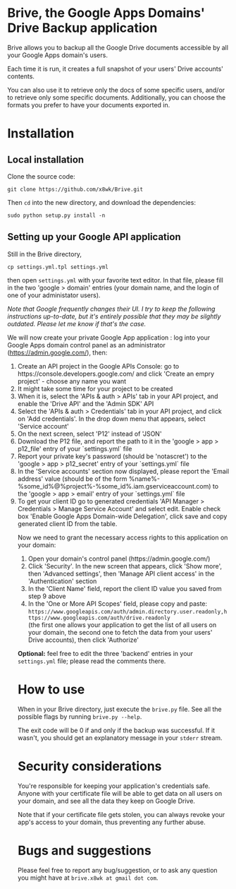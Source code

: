 Brive, the Google Apps Domains' Drive Backup application
=====

Brive allows you to backup all the Google Drive documents accessible by all your Google Apps domain's users.

Each time it is run, it creates a full snapshot of your users' Drive accounts' contents.

You can also use it to retrieve only the docs of some specific users, and/or to retrieve only some specific documents. Additionally, you can choose the formats you prefer to have your documents exported in.

<h1>Installation</h1>

<h2>Local installation</h2>

Clone the source code:

`git clone https://github.com/x8wk/Brive.git`

Then `cd` into the new directory, and download the dependencies:

`sudo python setup.py install -n`

<h2>Setting up your Google API application</h2>

Still in the Brive directory,

`cp settings.yml.tpl settings.yml`

then open `settings.yml` with your favorite text editor. In that file, please fill in the two 'google > domain' entries (your domain name, and the login of one of your administator users).

_Note that Google frequently changes their UI. I try to keep the following instructions up-to-date, but it's entirely possible that they may be silghtly outdated. Please let me know if that's the case._

We will now create your private Google App application : log into your Google Apps domain control panel as an administrator (https://admin.google.com/), then:
<ol>
<li> Create an API project in the Google APIs Console: go to https://console.developers.google.com/ and click 'Create an empry project' - choose any name you want </li>
<li> It might take some time for your project to be created </li>
<li> When it is, select the 'APIs & auth > APIs' tab in your API project, and enable the 'Drive API' and the 'Admin SDK' API </li>
<li> Select the 'APIs & auth > Credentials' tab in your API project, and click on 'Add credentials'. In the drop down menu that appears, select 'Service account' </li>
<li> On the next screen, select 'P12' instead of 'JSON' </li>
<li> Download the P12 file, and report the path to it in the 'google > app > p12_file' entry of your `settings.yml` file </li>
<li> Report your private key's password (should be 'notascret') to the 'google > app > p12_secret' entry of your `settings.yml` file </li>
<li> In the 'Service accounts' section now displayed, please report the 'Email address' value (should be of the form %name%-%some_id%@%project%-%some_id%.iam.gserviceaccount.com) to the 'google > app > email' entry of your `settings.yml` file </li>
<li> To get your client ID go to generated credentials 'API Manager > Credentials > Manage Service Account' and select edit. Enable check box 'Enable Google Apps Domain-wide Delegation', click save and copy generated client ID from the table. </li>

Now we need to grant the necessary access rights to this application on your domain:
<ol>
<li> Open your domain's control panel (https://admin.google.com/) </li>
<li> Click 'Security'. In the new screen that appears, click 'Show more', then 'Advanced settings', then 'Manage API client access' in the 'Authentication' section </li>
<li> In the 'Client Name' field, report the client ID value you saved from step 9 above </li>
<li> In the 'One or More API Scopes' field, please copy and paste:<br/>
<code>https://www.googleapis.com/auth/admin.directory.user.readonly,https://www.googleapis.com/auth/drive.readonly</code><br/>
(the first one allows your application to get the list of all users on your domain, the second one to fetch the data from your users' Drive accounts), then click 'Authorize' </li>
</ol>

<b>Optional:</b> feel free to edit the three 'backend' entries in your `settings.yml` file; please read the comments there.

<h1>How to use</h1>

When in your Brive directory, just execute the `brive.py` file. See all the possible flags by running `brive.py --help`.

The exit code will be 0 if and only if the backup was successful. If it wasn't, you should get an explanatory message in your `stderr` stream.

<h1>Security considerations</h1>

You're responsible for keeping your application's credentials safe. Anyone with your certificate file will be able to get data on all users on your domain, and see all the data they keep on Google Drive.

Note that if your certificate file gets stolen, you can always revoke your app's access to your domain, thus preventing any further abuse.

<h1>Bugs and suggestions</h1>

Please feel free to report any bug/suggestion, or to ask any question you might have at `brive.x8wk at gmail dot com`.
